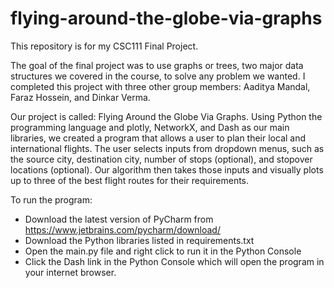 # flying-around-the-globe-via-graphs
This repository is for my CSC111 Final Project.

The goal of the final project was to use graphs or trees, two major data structures we covered in the course, to solve any problem we wanted.
I completed this project with three other group members: Aaditya Mandal, Faraz Hossein, and Dinkar Verma.

Our project is called: Flying Around the Globe Via Graphs.
Using Python the programming language and plotly, NetworkX, and Dash as our main libraries, we created a program that allows a user to plan their local and international flights.
The user selects inputs from dropdown menus, such as the source city, destination city, number of stops (optional), and stopover locations (optional). Our algorithm then takes those inputs and visually plots up to three of the best flight routes for their requirements.

To run the program:
  - Download the latest version of PyCharm from https://www.jetbrains.com/pycharm/download/
  - Download the Python libraries listed in requirements.txt
  - Open the main.py file and right click to run it in the Python Console
  - Click the Dash link in the Python Console which will open the program in your internet browser.
